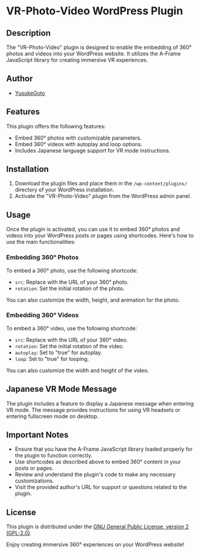 # VR-Photo-Video WordPress Plugin

## Description
The "VR-Photo-Video" plugin is designed to enable the embedding of 360° photos and videos into your WordPress website. It utilizes the A-Frame JavaScript library for creating immersive VR experiences.

## Author
- [YusukeGoto](https://note.com/yusuke723/)

## Features
This plugin offers the following features:

- Embed 360° photos with customizable parameters.
- Embed 360° videos with autoplay and loop options.
- Includes Japanese language support for VR mode instructions.

## Installation
1. Download the plugin files and place them in the `/wp-content/plugins/` directory of your WordPress installation.
2. Activate the "VR-Photo-Video" plugin from the WordPress admin panel.

## Usage
Once the plugin is activated, you can use it to embed 360° photos and videos into your WordPress posts or pages using shortcodes. Here's how to use the main functionalities:

### Embedding 360° Photos
To embed a 360° photo, use the following shortcode:

- `src`: Replace with the URL of your 360° photo.
- `rotation`: Set the initial rotation of the photo.

You can also customize the width, height, and animation for the photo.

### Embedding 360° Videos
To embed a 360° video, use the following shortcode:

- `src`: Replace with the URL of your 360° video.
- `rotation`: Set the initial rotation of the video.
- `autoplay`: Set to "true" for autoplay.
- `loop`: Set to "true" for looping.

You can also customize the width and height of the video.

## Japanese VR Mode Message
The plugin includes a feature to display a Japanese message when entering VR mode. The message provides instructions for using VR headsets or entering fullscreen mode on desktop.

## Important Notes
- Ensure that you have the A-Frame JavaScript library loaded properly for the plugin to function correctly.
- Use shortcodes as described above to embed 360° content in your posts or pages.
- Review and understand the plugin's code to make any necessary customizations.
- Visit the provided author's URL for support or questions related to the plugin.

## License
This plugin is distributed under the [GNU General Public License, version 2 (GPL-2.0)](https://www.gnu.org/licenses/old-licenses/gpl-2.0.en.html).

Enjoy creating immersive 360° experiences on your WordPress website!

